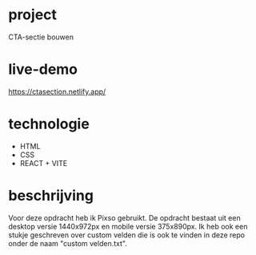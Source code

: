 # project

CTA-sectie bouwen

# live-demo

https://ctasection.netlify.app/

# technologie 

- HTML
- CSS
- REACT + VITE

# beschrijving

Voor deze opdracht heb ik Pixso gebruikt. De opdracht bestaat uit een desktop versie 1440x972px en mobile versie 375x890px.
Ik heb ook een stukje geschreven over custom velden die is ook te vinden in deze repo onder de naam "custom velden.txt". 

